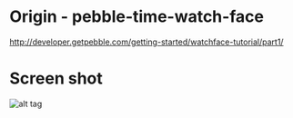 # Origin - pebble-time-watch-face
http://developer.getpebble.com/getting-started/watchface-tutorial/part1/

# Screen shot
![alt tag](https://raw.github.com/ctava/pebble-time-watch-face/tree/master/master/pebble_screenshot.png)




